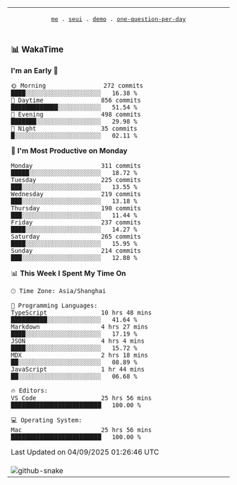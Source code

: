 
<div align="center">

<table>
<tr><td>
  <p align="center">
  <samp>
    <a href="https://github.com/seaeam/seaeam">me</a> .
    <a href="https://github.com/SeaMmMm/se-element">seui</a> .
    <a href="https://github.com/seaeam/project-demo">demo</a> .
    <a href="https://github.com/506-FETL/one-question-per-day">one-question-per-day</a>
    
  </samp>
    </p>
</td></tr>

<tr><td>

### 📊 WakaTime

<!--START_SECTION:waka-->
**I'm an Early 🐤** 

```text
🌞 Morning                272 commits         ████░░░░░░░░░░░░░░░░░░░░░   16.38 % 
🌆 Daytime                856 commits         █████████████░░░░░░░░░░░░   51.54 % 
🌃 Evening                498 commits         ███████░░░░░░░░░░░░░░░░░░   29.98 % 
🌙 Night                  35 commits          █░░░░░░░░░░░░░░░░░░░░░░░░   02.11 % 
```
📅 **I'm Most Productive on Monday** 

```text
Monday                   311 commits         █████░░░░░░░░░░░░░░░░░░░░   18.72 % 
Tuesday                  225 commits         ███░░░░░░░░░░░░░░░░░░░░░░   13.55 % 
Wednesday                219 commits         ███░░░░░░░░░░░░░░░░░░░░░░   13.18 % 
Thursday                 190 commits         ███░░░░░░░░░░░░░░░░░░░░░░   11.44 % 
Friday                   237 commits         ████░░░░░░░░░░░░░░░░░░░░░   14.27 % 
Saturday                 265 commits         ████░░░░░░░░░░░░░░░░░░░░░   15.95 % 
Sunday                   214 commits         ███░░░░░░░░░░░░░░░░░░░░░░   12.88 % 
```


📊 **This Week I Spent My Time On** 

```text
🕑︎ Time Zone: Asia/Shanghai

💬 Programming Languages: 
TypeScript               10 hrs 48 mins      ██████████░░░░░░░░░░░░░░░   41.64 % 
Markdown                 4 hrs 27 mins       ████░░░░░░░░░░░░░░░░░░░░░   17.19 % 
JSON                     4 hrs 4 mins        ████░░░░░░░░░░░░░░░░░░░░░   15.72 % 
MDX                      2 hrs 18 mins       ██░░░░░░░░░░░░░░░░░░░░░░░   08.89 % 
JavaScript               1 hr 44 mins        ██░░░░░░░░░░░░░░░░░░░░░░░   06.68 % 

🔥 Editors: 
VS Code                  25 hrs 56 mins      █████████████████████████   100.00 % 

💻 Operating System: 
Mac                      25 hrs 56 mins      █████████████████████████   100.00 % 
```


 Last Updated on 04/09/2025 01:26:46 UTC
<!--END_SECTION:waka-->
</td></tr>

<tr><td>
  <img alt="github-snake" src="profile-snake-contrib/github-user-contribution.svg"/>
</td></tr>

</table>
